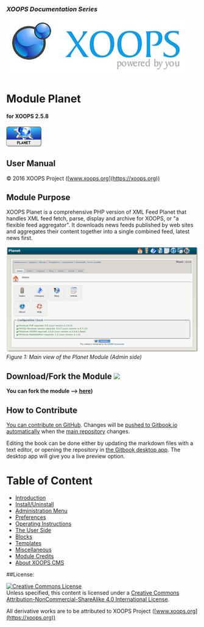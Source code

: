 ### _XOOPS Documentation Series_
![logoXoops.jpg](assets/logoXoops.jpg)

# Module Planet
#### for XOOPS 2.5.8
      
![logoModule.png](assets/logoModule.png)
            
## User Manual

© 2016 XOOPS Project ([www.xoops.org](https://xoops.org))  

## Module Purpose 

XOOPS Planet is a comprehensive PHP version of XML Feed Planet that handles XML feed fetch, parse, display and archive for XOOPS, or "a flexible feed aggregator". It downloads news feeds published by web sites and aggregates their content together into a single combined feed, latest news first.

![image001.png](assets/image001.png)
*Figure 1: Main view of the Planet Module (Admin side)*

## Download/Fork the Module ![](https://xoops.org/images/forkit.png) 

**You can fork the module --> [here](https://github.com/XoopsModules25x/planet))** 

## How to Contribute

[You can contribute on GitHub](https://github.com/XoopsDocs/planet-tutorial). Changes will be [pushed to Gitbook.io automatically](https://www.gitbook.com/book/xoops/planet-tutorial/activity) when the [main repository](https://github.com/XoopsDocs/planet-tutorial) changes.

Editing the book can be done either by updating the markdown files with a text editor, or opening the repository in [the Gitbook desktop app](https://github.com/GitbookIO/editor/blob/master/README.md). The desktop app will give you a live preview option.

# Table of Content

* [Introduction](book/0introduction.md)
* [Install/Uninstall](book/1install.md)
* [Administration Menu](book/2administration.md)
* [Preferences](book/3preferences.md)
* [Operating Instructions](book/4operations.md)
* [The User Side](book/5userside.md)
* [Blocks](book/6blocks.md)
* [Templates](book/7templates.md)
* [Miscellaneous](book/8other.md) 
* [Module Credits](book/9credits.md)
* [About XOOPS CMS](book/10aboutxoops.md)

##License:

<a rel="license" href="http://creativecommons.org/licenses/by-nc-sa/4.0/"><img alt="Creative Commons License" style="border-width:0" src="https://i.creativecommons.org/l/by-nc-sa/4.0/88x31.png" /></a><br />Unless specified, this content is licensed under a <a rel="license" href="http://creativecommons.org/licenses/by-nc-sa/4.0/">Creative Commons Attribution-NonCommercial-ShareAlike 4.0 International License</a>.

All derivative works are to be attributed to XOOPS Project ([www.xoops.org](https://xoops.org))

